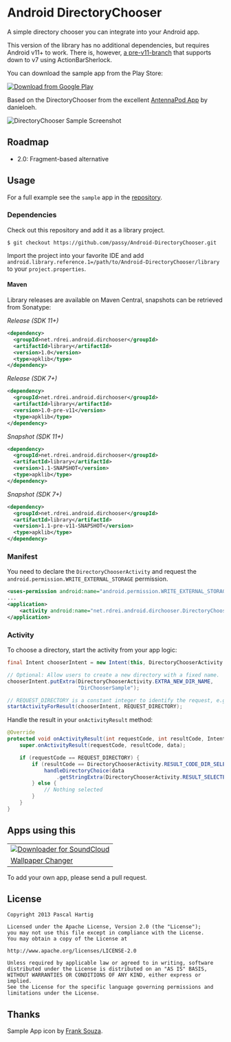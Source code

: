 Android DirectoryChooser
========================

A simple directory chooser you can integrate into your Android app.

This version of the library has no additional dependencies, but requires Android
v11+ to work. There is, however, [a pre-v11-branch][2] that supports down to v7
using ActionBarSherlock.

You can download the sample app from the Play Store:

[![Download from Google Play](http://developer.android.com/images/brand/en_generic_rgb_wo_45.png)][3]

Based on the DirectoryChooser from the excellent
[AntennaPod App](https://github.com/danieloeh/AntennaPod) by danieloeh.

![DirectoryChooser Sample Screenshot][1]

Roadmap
-------

 * 2.0: Fragment-based alternative

Usage
-----

For a full example see the `sample` app in the
[repository](https://github.com/passy/Android-DirectoryChooser/tree/master/sample).

### Dependencies

Check out this repository and add it as a library project.

```console
$ git checkout https://github.com/passy/Android-DirectoryChooser.git
```

Import the project into your favorite IDE and add
`android.library.reference.1=/path/to/Android-DirectoryChooser/library` to your
`project.properties`.

#### Maven

Library releases are available on Maven Central, snapshots can be retrieved
from Sonatype:

*Release (SDK 11+)*

```xml
<dependency>
  <groupId>net.rdrei.android.dirchooser</groupId>
  <artifactId>library</artifactId>
  <version>1.0</version>
  <type>apklib</type>
</dependency>
```

*Release (SDK 7+)*

```xml
<dependency>
  <groupId>net.rdrei.android.dirchooser</groupId>
  <artifactId>library</artifactId>
  <version>1.0-pre-v11</version>
  <type>apklib</type>
</dependency>
```

*Snapshot (SDK 11+)*

```xml
<dependency>
  <groupId>net.rdrei.android.dirchooser</groupId>
  <artifactId>library</artifactId>
  <version>1.1-SNAPSHOT</version>
  <type>apklib</type>
</dependency>
```

*Snapshot (SDK 7+)*

```xml
<dependency>
  <groupId>net.rdrei.android.dirchooser</groupId>
  <artifactId>library</artifactId>
  <version>1.1-pre-v11-SNAPSHOT</version>
  <type>apklib</type>
</dependency>
```

### Manifest

You need to declare the `DirectoryChooserActivity` and request the
`android.permission.WRITE_EXTERNAL_STORAGE` permission.

```xml
<uses-permission android:name="android.permission.WRITE_EXTERNAL_STORAGE"/>
...
<application>
    <activity android:name="net.rdrei.android.dirchooser.DirectoryChooserActivity" />
</application>
```

### Activity

To choose a directory, start the activity from your app logic:

```java
final Intent chooserIntent = new Intent(this, DirectoryChooserActivity.class);

// Optional: Allow users to create a new directory with a fixed name.
chooserIntent.putExtra(DirectoryChooserActivity.EXTRA_NEW_DIR_NAME,
                       "DirChooserSample");

// REQUEST_DIRECTORY is a constant integer to identify the request, e.g. 0
startActivityForResult(chooserIntent, REQUEST_DIRECTORY);
```

Handle the result in your `onActivityResult` method:

```java
@Override
protected void onActivityResult(int requestCode, int resultCode, Intent data) {
    super.onActivityResult(requestCode, resultCode, data);

    if (requestCode == REQUEST_DIRECTORY) {
        if (resultCode == DirectoryChooserActivity.RESULT_CODE_DIR_SELECTED) {
            handleDirectoryChoice(data
                .getStringExtra(DirectoryChooserActivity.RESULT_SELECTED_DIR));
        } else {
            // Nothing selected
        }
    }
}
```

Apps using this
---------------

<table>
    <tr>
        <td>
            <a href="https://play.google.com/store/apps/details?id=net.rdrei.android.scdl2">
                <img src="https://dl.dropbox.com/u/140829/blog_pictures/scdl2.png"
                    title="Downloader for SoundCloud"
                    alt="Downloader for SoundCloud">
            </a>
        </td>
    </tr>
    <tr>
        <td>
            <a href="https://play.google.com/store/apps/details?id=de.j4velin.wallpaperChanger">
                Wallpaper Changer
            </a>
        </td>
    </tr>
</table>

To add your own app, please send a pull request.

License
-------

```text
Copyright 2013 Pascal Hartig

Licensed under the Apache License, Version 2.0 (the "License");
you may not use this file except in compliance with the License.
You may obtain a copy of the License at

http://www.apache.org/licenses/LICENSE-2.0

Unless required by applicable law or agreed to in writing, software
distributed under the License is distributed on an "AS IS" BASIS,
WITHOUT WARRANTIES OR CONDITIONS OF ANY KIND, either express or implied.
See the License for the specific language governing permissions and
limitations under the License.
```

Thanks
------

Sample App icon by [Frank Souza](http://franksouza183.deviantart.com/).

 [1]: https://raw.github.com/passy/Android-DirectoryChooser/master/media/screenshot_phone.png
 [2]: https://github.com/passy/Android-DirectoryChooser/tree/pre-v11
 [3]: https://play.google.com/store/apps/details?id=net.rdrei.android.dirchooser.sample
